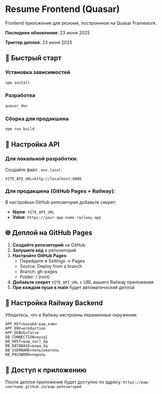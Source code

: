 # Resume Frontend (Quasar)

Frontend приложение для резюме, построенное на Quasar Framework.

**Последнее обновление**: 23 июня 2025

**Триггер деплоя:** 23 июня 2025

## 🚀 Быстрый старт

### Установка зависимостей
```bash
npm install
```

### Разработка
```bash
quasar dev
```

### Сборка для продакшена
```bash
npm run build
```

## 🔗 Настройка API

### Для локальной разработки:
Создайте файл `.env.local`:
```
VITE_API_URL=http://localhost:8000
```

### Для продакшена (GitHub Pages + Railway):
В настройках GitHub репозитория добавьте секрет:
- **Name**: `VITE_API_URL`
- **Value**: `https://your-app-name.railway.app`

## 🌐 Деплой на GitHub Pages

1. **Создайте репозиторий** на GitHub
2. **Запушите код** в репозиторий
3. **Настройте GitHub Pages**:
   - Перейдите в Settings → Pages
   - Source: Deploy from a branch
   - Branch: gh-pages
   - Folder: / (root)
4. **Добавьте секрет** `VITE_API_URL` с URL вашего Railway приложения
5. **При каждом пуше в main** будет автоматический деплой

## 🔧 Настройка Railway Backend

Убедитесь, что в Railway настроены переменные окружения:
```
APP_KEY=base64:ваш_ключ
APP_ENV=production
APP_DEBUG=false
DB_CONNECTION=mysql
DB_HOST=ваш_хост_бд
DB_DATABASE=ваша_бд
DB_USERNAME=пользователь
DB_PASSWORD=пароль
```

## 📱 Доступ к приложению

После деплоя приложение будет доступно по адресу:
`https://ваш-username.github.io/ваш-репозиторий`
